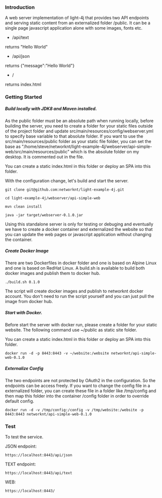 ### Introduction

A web server implementation of light-4j that provides two API endpoints and 
serving static content from an externalized folder /public. It can be a single 
page javascript application alone with some images, fonts etc.

- /api/text

returns "Hello World"

- /api/json

returns {"message":"Hello World"}

- /

returns index.html

### Getting Started

##### Build locally with JDK8 and Maven installed. 

As the public folder must be an absolute path when running locally, before
building the server, you need to create a folder for your static files outside
of the project folder and update src/main/resources/config/webserver.yml to
specify base variable to that absolute folder. If you want to use the 
src/main/resources/public folder as your static file folder, you can set the
base as "/home/steve/networknt/light-example-4j/webserver/api-simple-web/src/main/resources/public"
which is the absolute folder on my desktop. It is commented out in the file. 

You can create a static index.html in this folder or deploy an SPA into
this folder.


With the configuration change, let's build and start the server.

```
git clone git@github.com:networknt/light-example-4j.git

cd light-example-4j/webserver/api-simple-web

mvn clean install

java -jar target/webserver-0.1.0.jar

```

Using this standalone server is only for testing or debuging and eventually we have 
to create a docker container and externalized the website so that you can update
the web pages or javascript application without changing the container. 


##### Create Docker Image

There are two Dockerfiles in docker folder and one is based on Alpine Linux and one is
based on RedHat Linux. A build.sh is available to build both docker images and publish
them to docker hub. 

```
./build.sh 0.1.0
```

The script will create docker images and publish to networknt docker account. You don't
need to run the script yourself and you can just pull the image from docker hub. 


##### Start with Docker.

Before start the server with docker run, please create a folder for your
static website. The following command use ~/public as static site folder.

You can create a static index.html in this folder or deploy an SPA into
this folder.

```
docker run -d -p 8443:8443 -v ~/website:/website networknt/api-simple-web-0.1.0
```

##### Externalize Config

The two endpoints are not protected by OAuth2 in the configuration. So the endpoints
can be access freely. If you want to change the config file in a externalized folder,
you can create these file in a folder like /tmp/config and then map this folder into
the container /config folder in order to override default config. 

```
docker run -d -v /tmp/config:/config -v /tmp/website:/website -p 8443:8443 networknt/api-simple-web-0.1.0
```

### Test

To test the service. 

JSON endpoint:

```
https://localhost:8443/api/json
```

TEXT endpoint:

```
https://localhost:8443/api/text
```

WEB:

```
https://localhost:8443/
```

